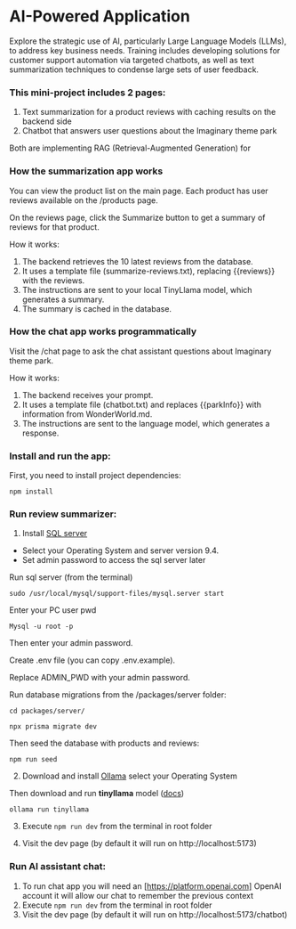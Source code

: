 # AI-Powered Application

Explore the strategic use of AI, particularly Large Language Models (LLMs), to address key business needs.
Training includes developing solutions for customer support automation via targeted chatbots,
as well as text summarization techniques to condense large sets of user feedback.

### This mini-project includes 2 pages:

1. Text summarization for a product reviews with caching results on the backend side
2. Chatbot that answers user questions about the Imaginary theme park

Both are implementing RAG (Retrieval-Augmented Generation) for 

### How the summarization app works

You can view the product list on the main page.
Each product has user reviews available on the /products page.

On the reviews page, click the Summarize button to get a summary of reviews for that product.

How it works:

1. The backend retrieves the 10 latest reviews from the database.
2. It uses a template file (summarize-reviews.txt), replacing {{reviews}} with the reviews.
3. The instructions are sent to your local TinyLlama model, which generates a summary.
4. The summary is cached in the database.

### How the chat app works programmatically

Visit the /chat page to ask the chat assistant questions about Imaginary theme park.

How it works:

1. The backend receives your prompt.
2. It uses a template file (chatbot.txt) and replaces {{parkInfo}} with information from WonderWorld.md.
3. The instructions are sent to the language model, which generates a response.

### Install and run the app:

First, you need to install project dependencies:

`npm install`

### Run review summarizer:

1. Install [SQL server](https://dev.mysql.com/downloads/mysql/)
 - Select your Operating System and server version 9.4.
 - Set admin password to access the sql server later

Run sql server (from the terminal)

```
sudo /usr/local/mysql/support-files/mysql.server start
```

Enter your PC user pwd

```
Mysql -u root -p
```

Then enter your admin password.

Create .env file (you can copy .env.example).

Replace ADMIN_PWD with your admin password.

Run database migrations from the /packages/server folder:

```
cd packages/server/
```

```
npx prisma migrate dev
```

Then seed the database with products and reviews:

```
npm run seed
```

2. Download and install [Ollama](https://ollama.com/download]) select your Operating System


Then download and run **tinyllama** model
([docs](https://ollama.com/library/tinyllama))
```
ollama run tinyllama
```

3. Execute `npm run dev` from the terminal in root folder

4. Visit the dev page (by default it will run on http://localhost:5173)

### Run AI assistant chat:

1. To run chat app you will need an [https://platform.openai.com] OpenAI account it will allow our chat to remember the previous context
2. Execute `npm run dev` from the terminal in root folder
3. Visit the dev page (by default it will run on http://localhost:5173/chatbot)

